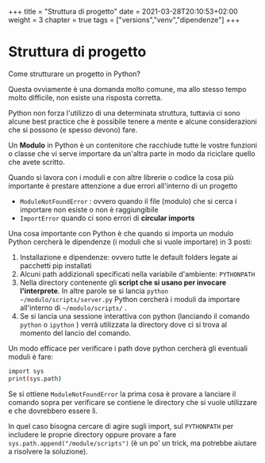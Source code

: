 +++
title = "Struttura di progetto"
date = 2021-03-28T20:10:53+02:00
weight = 3
chapter = true
tags = ["versions","venv","dipendenze"]
+++

<!-- Hotjar Tracking Code for https://pythonbiellagroup.it -->
<script>
    (function(h,o,t,j,a,r){
        h.hj=h.hj||function(){(h.hj.q=h.hj.q||[]).push(arguments)};
        h._hjSettings={hjid:2847436,hjsv:6};
        a=o.getElementsByTagName('head')[0];
        r=o.createElement('script');r.async=1;
        r.src=t+h._hjSettings.hjid+j+h._hjSettings.hjsv;
        a.appendChild(r);
    })(window,document,'https://static.hotjar.com/c/hotjar-','.js?sv=');
</script>

# Struttura di progetto
Come strutturare un progetto in Python? 

Questa ovviamente è una domanda molto comune, ma allo stesso tempo molto difficile, non esiste una risposta corretta.

Python non forza l'utilizzo di una determinata struttura, tuttavia ci sono alcune best practice che è possibile tenere a mente e alcune considerazioni che si possono (e spesso devono) fare.

Un **Modulo** in Python è un contenitore che racchiude tutte le vostre funzioni o classe che vi serve importare da un'altra parte in modo da riciclare quello che avete scritto.

Quando si lavora con i moduli e con altre librerie o codice la cosa più importante è prestare attenzione a due errori all'interno di un progetto

- `ModuleNotFoundError` : ovvero quando il file (modulo) che si cerca i importare non esiste o non è raggiungibile
- `ImportError` quando ci sono errori di **circular imports**

Una cosa importante con Python è che quando si importa un modulo Python cercherà le dipendenze (i moduli che si vuole importare) in 3 posti:

1. Installazione e dipendenze: ovvero tutte le default folders legate ai pacchetti pip installati
2. Alcuni path addizionali specificati nella variabile d'ambiente: `PYTHONPATH`
3. Nella directory contenente gli **script che si usano per invocare l'interprete**. In altre parole se si lancia `python ~/modulo/scripts/server.py` Python cercherà i moduli da importare all'interno di `~/modulo/scripts/` .
4. Se si lancia una sessione interattiva con python (lanciando il comando `python` o `ipython` ) verrà utilizzata la directory dove ci si trova al momento del lancio del comando.

Un modo efficace per verificare i path dove python cercherà gli eventuali moduli è fare:

```bash
import sys
print(sys.path)
```

Se si ottiene `ModuleNotFoundError` la prima cosa è provare a lanciare il comando sopra per verificare se contiene le directory che si vuole utilizzare e che dovrebbero essere lì.

In quel caso bisogna cercare di agire sugli import, sul `PYTHONPATH` per includere le proprie directory oppure provare a fare `sys.path.append("/module/scripts")` (è un po' un trick, ma potrebbe aiutare a risolvere la soluzione).